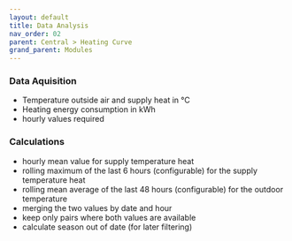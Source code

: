 ```yaml
---
layout: default
title: Data Analysis
nav_order: 02
parent: Central > Heating Curve
grand_parent: Modules
---
```


### Data Aquisition
- Temperature outside air and supply heat in °C
- Heating energy consumption in kWh
- hourly values required

### Calculations
- hourly mean value for supply temperature heat
- rolling maximum of the last 6 hours (configurable)  for the supply temperature heat
- rolling mean average of the last 48 hours (configurable) for the outdoor temperature
- merging the two values by date and hour
- keep only pairs where both values are available
- calculate season out of date (for later filtering)